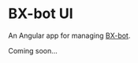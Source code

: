 # BX-bot UI

An Angular app for managing [BX-bot](https://github.com/gazbert/bxbot).

Coming soon...
